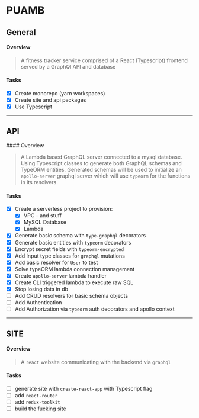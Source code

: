 # PUAMB

## General

#### Overview

> A fitness tracker service comprised of a React (Typescript) frontend served by a GraphQl API and database

#### Tasks

- [X] Create monorepo (yarn workspaces)
- [X] Create site and api packages
- [X] Use Typescript

---

## API

#### Overview


> A Lambda based GraphQL server connected to a mysql database.
> Using Typescript classes to generate both GraphQL schemas and TypeORM entities.
> Generated schemas will be used to initialize an `apollo-server` graphql server which will use 
> `typeorm` for the functions in its resolvers.


#### Tasks

- [X] Create a serverless project to provision:
	- [X] VPC - and stuff
	- [X] MySQL Database
	- [X] Lambda
- [X] Generate basic schema with `type-graphql` decorators
- [X] Generate basic entities with `typeorm` decorators
- [X] Encrypt secret fields with `typeorm-encrypted`
- [X] Add Input type classes for `graphql` mutations
- [X] Add basic resolver for `User` to test
- [X] Solve typeORM lambda connection management
- [X] Create `apollo-server` lambda handler
- [X] Create CLI triggered lambda to execute raw SQL
- [X] Stop losing data in db
- [ ] Add CRUD resolvers for basic schema objects
- [ ] Add Authentication
- [ ] Add Authorization via `typeorm` auth decorators and apollo context

---

## SITE

#### Overview

> A `react` website communicating with the backend via `graphql`

#### Tasks

- [ ] generate site with `create-react-app` with Typescript flag
- [ ] add `react-router` 
- [ ] add `redux-toolkit`
- [ ] build the fucking site
